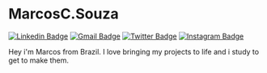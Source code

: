 # MarcosC.Souza

[![Linkedin Badge](https://img.shields.io/badge/-Marcos%20C.Souza-1199cc?style=flat-square&labelColor=6633cc&logo=linkedin&logoColor=white&link=https://www.linkedin.com/in/marcos-c-souza-596659197/)](https://www.linkedin.com/in/marcos-c-souza-596659197/) 
[![Gmail Badge](https://img.shields.io/badge/-marcos.c4051@gmail.com-1199cc?style=flat-square&labelColor=6633cc&logo=Gmail&logoColor=white&link=marcos.c4051@gmail.com)](mailto:marcos.c4051f@gmail.com)
[![Twitter Badge](https://img.shields.io/badge/-@mark__co3lho-1199cc?style=flat-square&labelColor=6633cc&logo=twitter&logoColor=white&link=https://twitter.com/mark__co3lho)](https://twitter.com/mark_co3lho) 
[![Instagram Badge](https://img.shields.io/badge/-marcos__cs__-1199cc?style=flat-square&labelColor=6633cc&logo=instagram&logoColor=white&link=https://twitter.com/dieegosf)](https://www.instagram.com/marcos_cs_/)

Hey i'm Marcos from Brazil. 
I love bringing my projects to life and i study to get to make them. 
